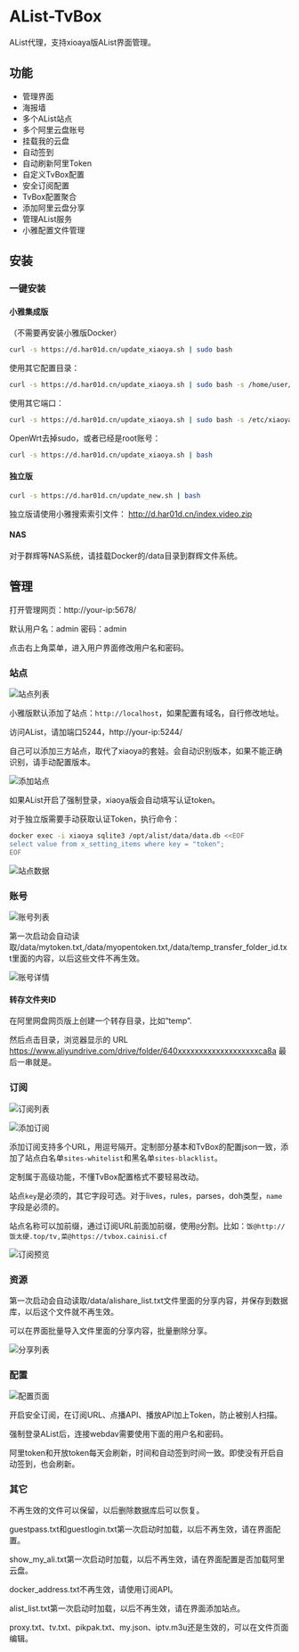 # AList-TvBox
AList代理，支持xioaya版AList界面管理。
## 功能
- 管理界面
- 海报墙
- 多个AList站点
- 多个阿里云盘账号
- 挂载我的云盘
- 自动签到
- 自动刷新阿里Token
- 自定义TvBox配置
- 安全订阅配置
- TvBox配置聚合
- 添加阿里云盘分享
- 管理AList服务
- 小雅配置文件管理

## 安装
### 一键安装
#### 小雅集成版
（不需要再安装小雅版Docker）
```bash
curl -s https://d.har01d.cn/update_xiaoya.sh | sudo bash
```
使用其它配置目录：
```bash
curl -s https://d.har01d.cn/update_xiaoya.sh | sudo bash -s /home/user/atv
```
使用其它端口：
```bash
curl -s https://d.har01d.cn/update_xiaoya.sh | sudo bash -s /etc/xiaoya 8080
```
OpenWrt去掉sudo，或者已经是root账号：
```bash
curl -s https://d.har01d.cn/update_xiaoya.sh | bash
```

#### 独立版
```bash
curl -s https://d.har01d.cn/update_new.sh | bash
```
独立版请使用小雅搜索索引文件： http://d.har01d.cn/index.video.zip

#### NAS
对于群辉等NAS系统，请挂载Docker的/data目录到群辉文件系统。

## 管理
打开管理网页：http://your-ip:5678/ 

默认用户名：admin 密码：admin

点击右上角菜单，进入用户界面修改用户名和密码。

### 站点
![站点列表](https://raw.githubusercontent.com/power721/alist-tvbox/master/doc/atv_sites.png)

小雅版默认添加了站点：`http://localhost`，如果配置有域名，自行修改地址。

访问AList，请加端口5244，http://your-ip:5244/

自己可以添加三方站点，取代了xiaoya的套娃。会自动识别版本，如果不能正确识别，请手动配置版本。

![添加站点](https://raw.githubusercontent.com/power721/alist-tvbox/master/doc/atv_site_config.png)

如果AList开启了强制登录，xiaoya版会自动填写认证token。

对于独立版需要手动获取认证Token，执行命令：
```bash
docker exec -i xiaoya sqlite3 /opt/alist/data/data.db <<EOF
select value from x_setting_items where key = "token"; 
EOF
```

![站点数据](https://raw.githubusercontent.com/power721/alist-tvbox/master/doc/atv_site_data.png)

### 账号
![账号列表](https://raw.githubusercontent.com/power721/alist-tvbox/master/doc/atv_account.png)

第一次启动会自动读取/data/mytoken.txt,/data/myopentoken.txt,/data/temp_transfer_folder_id.txt里面的内容，以后这些文件不再生效。

![账号详情](https://raw.githubusercontent.com/power721/alist-tvbox/master/doc/atv_account_detail.png)

#### 转存文件夹ID
在阿里网盘网页版上创建一个转存目录，比如“temp”.

然后点击目录，浏览器显示的 URL
https://www.aliyundrive.com/drive/folder/640xxxxxxxxxxxxxxxxxxxca8a 最后一串就是。

### 订阅
![订阅列表](https://raw.githubusercontent.com/power721/alist-tvbox/master/doc/atv_sub.png)

![添加订阅](https://raw.githubusercontent.com/power721/alist-tvbox/master/doc/atv_sub_config.png)

添加订阅支持多个URL，用逗号隔开。定制部分基本和TvBox的配置json一致，添加了站点白名单`sites-whitelist`和黑名单`sites-blacklist`。

定制属于高级功能，不懂TvBox配置格式不要轻易改动。

站点`key`是必须的，其它字段可选。对于lives，rules，parses，doh类型，`name`字段是必须的。

站点名称可以加前缀，通过订阅URL前面加前缀，使用`@`分割。比如：`饭@http://饭太硬.top/tv,菜@https://tvbox.cainisi.cf`

![订阅预览](https://raw.githubusercontent.com/power721/alist-tvbox/master/doc/atv_sub_data.png)

### 资源
第一次启动会自动读取/data/alishare_list.txt文件里面的分享内容，并保存到数据库，以后这个文件就不再生效。

可以在界面批量导入文件里面的分享内容，批量删除分享。

![分享列表](https://raw.githubusercontent.com/power721/alist-tvbox/master/doc/atv_shares.png)

### 配置
![配置页面](https://raw.githubusercontent.com/power721/alist-tvbox/master/doc/atv_config.png)

开启安全订阅，在订阅URL、点播API、播放API加上Token，防止被别人扫描。

强制登录AList后，连接webdav需要使用下面的用户名和密码。

阿里token和开放token每天会刷新，时间和自动签到时间一致。即使没有开启自动签到，也会刷新。

### 其它
不再生效的文件可以保留，以后删除数据库后可以恢复。

guestpass.txt和guestlogin.txt第一次启动时加载，以后不再生效，请在界面配置。

show_my_ali.txt第一次启动时加载，以后不再生效，请在界面配置是否加载阿里云盘。

docker_address.txt不再生效，请使用订阅API。

alist_list.txt第一次启动时加载，以后不再生效，请在界面添加站点。

proxy.txt、tv.txt、pikpak.txt、my.json、iptv.m3u还是生效的，可以在文件页面编辑。
